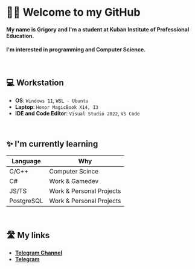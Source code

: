 # 👋🏻 Welcome to my GitHub

#### My name is Grigory and I'm a student at Kuban Institute of Professional Education.
#### I'm interested in programming and Computer Science.

<br>

## 💻 **Workstation**

- **OS**: `Windows 11`, `WSL - Ubuntu`
- **Laptop**: `Honor MagicBook X14, I3`
- **IDE and Code Editor**: `Visual Studio 2022`, `VS Code`

<br>

## ✨ **I'm currently learning**
 | Language | Why |
 | --- | --- |
 | C/C++ | Computer Scince |
 | C# | Work & Gamedev
 | JS/TS | Work & Personal Projects |
 | PostgreSQL | Work & Personal Projects | 

<br>

## 🛣️ **My links**

- **[Telegram Channel](https://t.me/road_to_bigtech "road to bigtech (Russian Telegram Channel)")**
- **[Telegram](https://t.me/vcusnx "Me")**
